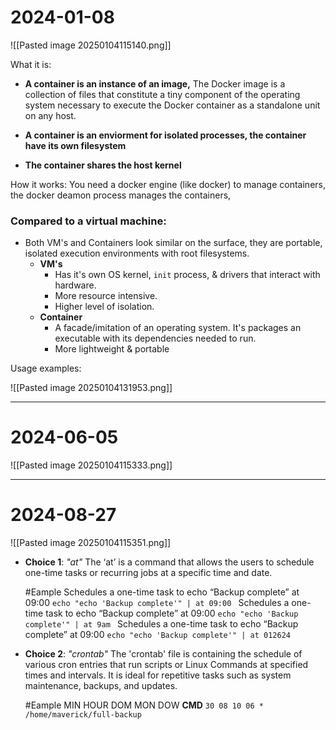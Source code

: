 
# 2024-01-08
![[Pasted image 20250104115140.png]]

What it is:
- **A container is an instance of an image,** 
	  The Docker image is a collection of files that constitute a tiny component of the operating system necessary to execute the Docker container as a standalone unit on any host.
	
- **A container is an enviorment for isolated processes, the container have its own filesystem** 
- **The container shares the host kernel**


How it works:
You need a docker engine (like docker) to manage containers, the docker deamon process manages the containers,  


### Compared to a virtual machine:
* Both VM's and Containers look similar on the surface, they are portable, isolated execution environments with root filesystems.
	* **VM's** 
		* Has it's own OS kernel, ``init`` process, & drivers that interact with hardware.
		* More resource intensive.
		* Higher level of isolation.
	* **Container** 
		* A facade/imitation of an operating system. It's packages an executable with its dependencies needed to run.
		* More lightweight & portable

Usage examples:



![[Pasted image 20250104131953.png]]

---
# 2024-06-05
![[Pasted image 20250104115333.png]]



---
# 2024-08-27
![[Pasted image 20250104115351.png]]

- **Choice 1**: *"at"*
	The ‘at’ is a command that allows the users to schedule one-time tasks or recurring jobs at a specific time and date.
	
	#Eample 
		Schedules a one-time task to echo “Backup complete” at 09:00
		`echo "echo 'Backup complete'" | at 09:00
		`
		Schedules a one-time task to echo “Backup complete” at 09:00
		`echo "echo 'Backup complete'" | at 9am
		`
		Schedules a one-time task to echo “Backup complete” at 09:00
		`echo "echo 'Backup complete'" | at 012624
		`
		

- **Choice 2**: *"crontab"*
	The 'crontab' file is containing the schedule of various cron entries that run scripts or Linux Commands at specified times and intervals. It is ideal for repetitive tasks such as system maintenance, backups, and updates.
	
	#Eample 
		MIN	HOUR DOM MON DOW **CMD**
		`30 08 10 06 * /home/maverick/full-backup
		`
		
